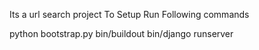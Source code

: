Its a url search project
To Setup Run Following commands

python bootstrap.py
bin/buildout
bin/django runserver